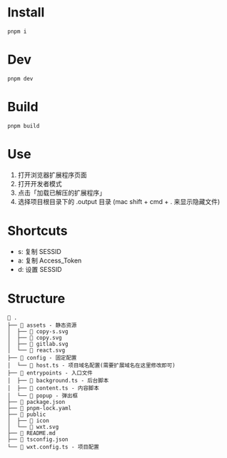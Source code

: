 # Install

```
pnpm i
```

# Dev

```
pnpm dev
```

# Build

```
pnpm build
```

# Use

1. 打开浏览器扩展程序页面
2. 打开开发者模式
3. 点击「加载已解压的扩展程序」
4. 选择项目根目录下的 .output 目录 (mac shift + cmd + . 来显示隐藏文件)

# Shortcuts

- s: 复制 SESSID
- a: 复制 Access_Token
- d: 设置 SESSID

# Structure

```
 .
├──  assets - 静态资源
│  ├──  copy-s.svg
│  ├──  copy.svg
│  ├──  gitlab.svg
│  └──  react.svg
├──  config - 固定配置
│  └──  host.ts - 项目域名配置(需要扩展域名在这里修改即可)
├──  entrypoints - 入口文件
│  ├──  background.ts - 后台脚本
│  ├──  content.ts - 内容脚本
│  └──  popup - 弹出框
├──  package.json
├──  pnpm-lock.yaml
├──  public
│  ├──  icon
│  └──  wxt.svg
├──  README.md
├──  tsconfig.json
└──  wxt.config.ts - 项目配置
```
